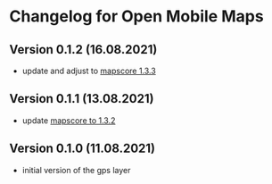 # Changelog for Open Mobile Maps

## Version 0.1.2 (16.08.2021)
- update and adjust to [mapscore 1.3.3](https://github.com/openmobilemaps/maps-core/releases/tag/1.3.3)

## Version 0.1.1 (13.08.2021)
- update [mapscore to 1.3.2](https://github.com/openmobilemaps/maps-core/releases/tag/1.3.2)

## Version 0.1.0 (11.08.2021)
- initial version of the gps layer
